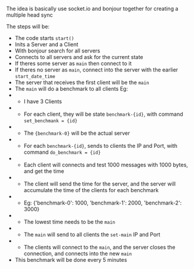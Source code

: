 The idea is basically use socket.io and bonjour together for creating a multiple head sync

The steps will be:

- The code starts `start()`
- Inits a Server and a Client
- With bonjour search for all servers
- Connects to all servers and ask for the current state
- If theres some server as `main` then connect to it
- If theres no server as `main`, connect into the server with the earlier `start_date_time`
- The server that receives the first client will be the `main`
- The `main` will do a benchmark to all clients Eg:
- - I have 3 Clients
- - For each client, they will be state `benchmark-{id}`, with command `set_benchmank = {id}`
- - The `{benchmark-0}` will be the actual server
- - For each `benchmark-{id}`, sends to clients the IP and Port, with command `do_benchmark = {id}`
- - Each client will connects and test 1000 messages with 1000 bytes, and get the time
- - The client will send the time for the server, and the server will accumulate the time of the clients for each benchmark
- - Eg: {'benchmark-0': 1000, 'benchmark-1': 2000, 'benchmark-2': 3000}
- - The lowest time needs to be the `main`
- - The `main` will send to all clients the `set-main` IP and Port
- - The clients will connect to the `main`, and the server closes the connection, and connects into the new `main`
- This benchmark will be done every 5 minutes

